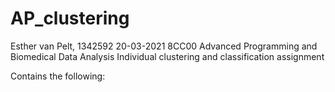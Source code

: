 # AP_clustering
Esther van Pelt, 1342592
20-03-2021
8CC00 Advanced Programming and Biomedical Data Analysis
Individual clustering and classification assignment

Contains the following:
